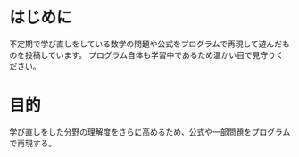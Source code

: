 # はじめに
不定期で学び直しをしている数学の問題や公式をプログラムで再現して遊んだものを投稿しています。
プログラム自体も学習中であるため温かい目で見守りください。

# 目的
学び直しをした分野の理解度をさらに高めるため、公式や一部問題をプログラムで再現する。
